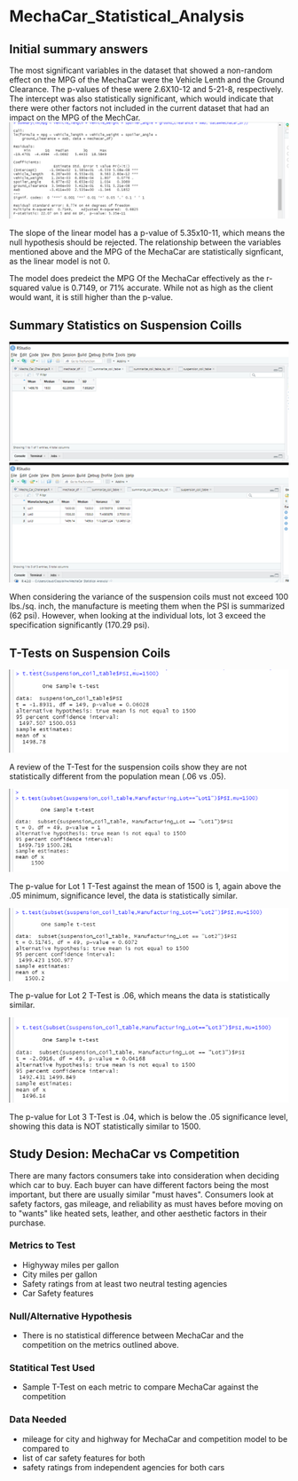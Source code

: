 # MechaCar_Statistical_Analysis

## Initial summary answers

The most significant variables in the dataset that showed a non-random effect on the MPG of the MechaCar were the Vehicle Lenth and the Ground Clearance. The p-values of these were 2.6X10-12 and 5-21-8, respectively. The intercept was also statistically significant, which would indicate that there were other factors not included in the current dataset that had an impact on the MPG of the MechCar. 
![This is an image](https://github.com/cwilkis/MechaCar_Statistical_Analysis/blob/main/images/Mecha_car_Deliverable_1.png)

The slope of the linear model has a p-value of 5.35x10-11, which means the null hypothesis should be rejected. The relationship between the variables mentioned above and the MPG of the MechaCar are statistically signficant, as the linear model is not 0.

The model does predeict the MPG Of the MechaCar effectively as the r-squared value is 0.7149, or 71% accurate. While not as high as the client would want, it is still higher than the p-value. 

## Summary Statistics on Suspension Coills

![This is an image](https://github.com/cwilkis/MechaCar_Statistical_Analysis/blob/main/images/Mecha_car_Deliverable_2.1.png)
![This is an image](https://github.com/cwilkis/MechaCar_Statistical_Analysis/blob/main/images/Mecha_car_Deliverable_2.2.png)

When considering the variance of the suspension coils must not exceed 100 lbs./sq. inch, the manufacture is meeting them when the PSI is summarized (62 psi). However, when looking at the individual lots, lot 3 exceed the specification significantly (170.29 psi). 


## T-Tests on Suspension Coils
![This is an image](https://github.com/cwilkis/MechaCar_Statistical_Analysis/blob/main/images/Mecha_car_Deliverable_3.1.png)

A review of the T-Test for the suspension coils show they are not statistically different from the population mean (.06 vs .05). 

![This is an image](https://github.com/cwilkis/MechaCar_Statistical_Analysis/blob/main/images/Mecha_car_Deliverable_3.2.png)

The p-value for Lot 1 T-Test against the mean of 1500 is 1, again above the .05 minimum, significance level, the data is statistically similar. 

![This is an image](https://github.com/cwilkis/MechaCar_Statistical_Analysis/blob/main/images/Mecha_car_Deliverable_3.3.png)

The p-value for Lot 2 T-Test is .06, which means the data is statistically similar. 

![This is an image](https://github.com/cwilkis/MechaCar_Statistical_Analysis/blob/main/images/Mecha_car_Deliverable_3.4.png)

The p-value for Lot 3 T-Test is .04, which is below the .05 significance level, showing this data is NOT statistically similar to 1500.

## Study Desion: MechaCar vs Competition

There are many factors consumers take into consideration when deciding which car to buy. Each buyer can have different factors being the most important, but there are usually similar "must haves". Consumers look at safety factors, gas mileage, and reliability as must haves before moving on to "wants" like heated sets, leather, and other aesthetic factors in their purchase. 

### Metrics to Test

- Highyway miles per gallon
- City miles per gallon
- Safety ratings from at least two neutral testing agencies
- Car Safety features

### Null/Alternative Hypothesis

- There is no statistical difference between MechaCar and the competition on the metrics outlined above.

### Statitical Test Used

- Sample T-Test on each metric to compare MechaCar against the competition

### Data Needed

- mileage for city and highway for MechaCar and competition model to be compared to
- list of car safety features for both
- safety ratings from independent agencies for both cars